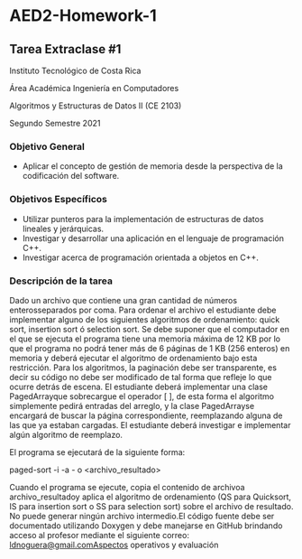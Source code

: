 # AED2-Homework-1
## Tarea Extraclase #1
Instituto Tecnológico de Costa Rica

Área Académica Ingeniería en Computadores

Algoritmos y Estructuras de Datos II (CE 2103)

Segundo Semestre 2021

### Objetivo General
- Aplicar  el concepto de gestión de memoria desde la perspectiva de la codificación del software.
### Objetivos Específicos
- Utilizar punteros para la implementación de estructuras de datos lineales y jerárquicas.
- Investigar y desarrollar una aplicación en el lenguaje de programación C++.
- Investigar acerca de programación orientada a objetos en C++.

### Descripción de la tarea
Dado    un archivo que contiene una gran cantidad de números enterosseparados por coma. 
Para ordenar el archivo el estudiante debe implementar alguno de los siguientes algoritmos de ordenamiento: 
quick sort, insertion sort ó selection sort. Se debe suponer que el computador en el que se ejecuta el programa 
tiene una memoria máxima de 12 KB por lo que el programa no podrá tener más de 6 páginas de 1 KB (256 enteros) 
en memoria y deberá ejecutar el algoritmo de ordenamiento bajo esta restricción. Para los algoritmos, 
la paginación debe ser transparente, es decir su código no debe ser modificado de tal forma que refleje lo que ocurre detrás de escena. 
El estudiante deberá implementar una clase PagedArrayque sobrecargue el operador [ ], 
de esta forma el algoritmo simplemente pedirá entradas del arreglo, y la clase PagedArrayse encargará de buscar 
la página correspondiente, reemplazando alguna de las que ya estaban cargadas. El estudiante deberá investigar 
e implementar algún algoritmo de reemplazo.

El programa se ejecutará de la siguiente forma:

paged-sort -i <archivo> -a -  o <archivo_resultado>

Cuando el programa se ejecute, copia el contenido de archivoa archivo_resultadoy aplica el algoritmo de 
ordenamiento (QS   para Quicksort, IS   para insertion sort o SS   para selection sort) sobre el archivo de resultado.
No puede generar ningún archivo intermedio.El código fuente debe ser documentado utilizando Doxygen
y debe manejarse en GitHub brindando acceso al profesor mediante el siguiente correo: ldnoguera@gmail.comAspectos 
operativos y evaluación
